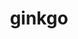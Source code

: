 ---
title: "ginkgo"
layout: cache
category: package
meta: {"versions": ["1.3.0", "1.2.0"], "compilers": ["gcc@8.3.1", "gcc@9.3.0", "gcc@8.1.0", "gcc@7.5.0", "intel@19.1.3.304", "gcc@7.3.1", "gcc@8.4.1", "gcc@10.3.0"]}
spec_files: 
 - "ginkgo@1.3.0%intel@19.1.3.304~cuda~develtools~full_optimizations~hwloc~ipo+openmp~rocm+shared amdgpu_target=none build_type=Release cuda_arch=none arch=cray-cnl7-haswell": spec-0.json
 - "ginkgo@1.3.0%gcc@8.3.1~cuda~develtools~full_optimizations~hwloc~ipo+openmp~rocm+shared amdgpu_target=none build_type=Release cuda_arch=none arch=linux-rhel8-x86_64": spec-1.json
 - "ginkgo@1.2.0%gcc@7.5.0~cuda~develtools~full_optimizations+openmp+shared build_type=Release cuda_arch=none arch=linux-ubuntu18.04-x86_64": spec-2.json
 - "ginkgo@1.3.0%gcc@7.5.0~cuda~develtools~full_optimizations~hip+openmp+shared build_type=Release cuda_arch=none arch=linux-ubuntu18.04-ppc64le": spec-3.json
 - "ginkgo@1.3.0%gcc@8.1.0~cuda~develtools~full_optimizations~hip+openmp+shared build_type=Release cuda_arch=none arch=linux-rhel7-x86_64": spec-4.json
 - "ginkgo@1.3.0%gcc@7.5.0+cuda~develtools~full_optimizations~hwloc~ipo+openmp~rocm+shared amdgpu_target=none build_type=Release cuda_arch=70 arch=linux-ubuntu18.04-x86_64 ^cuda@11.3.1%gcc@7.5.0~dev arch=linux-ubuntu18.04-x86_64 ^libiconv@1.16%gcc@7.5.0 arch=linux-ubuntu18.04-x86_64 ^libxml2@2.9.10%gcc@7.5.0~python arch=linux-ubuntu18.04-x86_64 ^xz@5.2.5%gcc@7.5.0+pic libs=shared,static arch=linux-ubuntu18.04-x86_64 ^zlib@1.2.11%gcc@7.5.0+optimize+pic+shared arch=linux-ubuntu18.04-x86_64": spec-5.json
 - "ginkgo@1.3.0%gcc@8.4.1+cuda~develtools~full_optimizations~hwloc~ipo+openmp~rocm+shared amdgpu_target=none build_type=Release cuda_arch=70 arch=linux-rhel8-ppc64le ^cuda@11.3.1%gcc@8.4.1~dev arch=linux-rhel8-ppc64le ^libiconv@1.16%gcc@8.4.1 arch=linux-rhel8-ppc64le ^libxml2@2.9.10%gcc@8.4.1~python arch=linux-rhel8-ppc64le ^xz@5.2.5%gcc@8.4.1+pic libs=shared,static arch=linux-rhel8-ppc64le ^zlib@1.2.11%gcc@8.4.1+optimize+pic+shared arch=linux-rhel8-ppc64le": spec-6.json
 - "ginkgo@1.3.0%gcc@8.4.1~cuda~develtools~full_optimizations~hwloc~ipo+openmp~rocm+shared amdgpu_target=none build_type=Release cuda_arch=none arch=linux-rhel8-x86_64": spec-7.json
 - "ginkgo@1.3.0%gcc@8.3.1+cuda~develtools~full_optimizations~hwloc~ipo+openmp~rocm+shared amdgpu_target=none build_type=Release cuda_arch=70 arch=linux-rhel8-x86_64 ^cuda@11.3.1%gcc@8.3.1~dev arch=linux-rhel8-x86_64 ^libiconv@1.16%gcc@8.3.1 arch=linux-rhel8-x86_64 ^libxml2@2.9.10%gcc@8.3.1~python arch=linux-rhel8-x86_64 ^xz@5.2.5%gcc@8.3.1+pic libs=shared,static arch=linux-rhel8-x86_64 ^zlib@1.2.11%gcc@8.3.1+optimize+pic+shared arch=linux-rhel8-x86_64": spec-8.json
 - "ginkgo@1.2.0%gcc@7.5.0~cuda~develtools~full_optimizations+openmp+shared build_type=Release cuda_arch=none arch=linux-ubuntu18.04-ppc64le": spec-9.json
 - "ginkgo@1.3.0%gcc@9.3.0~cuda~develtools~full_optimizations~hwloc~ipo+openmp~rocm+shared amdgpu_target=none build_type=Release cuda_arch=none arch=linux-rhel7-ppc64le": spec-10.json
 - "ginkgo@1.3.0%gcc@10.3.0~cuda~develtools~full_optimizations~hwloc~ipo+openmp~rocm+shared amdgpu_target=none build_type=Release cuda_arch=none arch=linux-ubuntu21.04-x86_64": spec-11.json
 - "ginkgo@1.3.0%gcc@9.3.0~cuda~develtools~full_optimizations~hip~ipo+openmp+shared build_type=Release cuda_arch=none arch=linux-ubuntu20.04-x86_64": spec-12.json
 - "ginkgo@1.3.0%gcc@7.5.0+cuda~develtools~full_optimizations~hwloc~ipo+openmp~rocm+shared amdgpu_target=none build_type=Release cuda_arch=70 arch=linux-ubuntu18.04-ppc64le ^cuda@11.3.0%gcc@7.5.0~dev arch=linux-ubuntu18.04-ppc64le ^libiconv@1.16%gcc@7.5.0 arch=linux-ubuntu18.04-ppc64le ^libxml2@2.9.10%gcc@7.5.0~python arch=linux-ubuntu18.04-ppc64le ^xz@5.2.5%gcc@7.5.0+pic libs=shared,static arch=linux-ubuntu18.04-ppc64le ^zlib@1.2.11%gcc@7.5.0+optimize+pic+shared arch=linux-ubuntu18.04-ppc64le": spec-13.json
 - "ginkgo@1.2.0%gcc@8.1.0~cuda~develtools~full_optimizations+openmp+shared build_type=Release cuda_arch=none arch=linux-rhel7-ppc64le": spec-14.json
 - "ginkgo@1.3.0%gcc@9.3.0~cuda~develtools~full_optimizations~hip~ipo+openmp+shared build_type=Release cuda_arch=none arch=linux-rhel7-x86_64": spec-15.json
 - "ginkgo@1.3.0%gcc@7.5.0~cuda~develtools~full_optimizations~hwloc~ipo+openmp~rocm+shared amdgpu_target=none build_type=Release cuda_arch=none arch=linux-ubuntu18.04-ppc64le": spec-16.json
 - "ginkgo@1.2.0%gcc@7.5.0~cuda~develtools~full_optimizations+openmp+shared build_type=Release cuda_arch=none arch=linux-ubuntu18.04-ppc64le": spec-17.json
 - "ginkgo@1.3.0%gcc@9.3.0+cuda~develtools~full_optimizations~hwloc~ipo+openmp~rocm+shared amdgpu_target=none build_type=Release cuda_arch=70 arch=linux-ubuntu20.04-ppc64le ^cuda@11.3.1%gcc@9.3.0~dev arch=linux-ubuntu20.04-ppc64le ^libiconv@1.16%gcc@9.3.0 arch=linux-ubuntu20.04-ppc64le ^libxml2@2.9.10%gcc@9.3.0~python arch=linux-ubuntu20.04-ppc64le ^xz@5.2.5%gcc@9.3.0+pic libs=shared,static arch=linux-ubuntu20.04-ppc64le ^zlib@1.2.11%gcc@9.3.0+optimize+pic+shared arch=linux-ubuntu20.04-ppc64le": spec-18.json
 - "ginkgo@1.3.0%gcc@7.5.0~cuda~develtools~full_optimizations~hip+openmp+shared build_type=Release cuda_arch=none arch=linux-ubuntu18.04-x86_64": spec-19.json
 - "ginkgo@1.3.0%gcc@9.3.0~cuda~develtools~full_optimizations~hwloc~ipo+openmp~rocm+shared amdgpu_target=none build_type=Release cuda_arch=none arch=linux-ubuntu20.04-x86_64": spec-20.json
 - "ginkgo@1.2.0%gcc@8.1.0~cuda~develtools~full_optimizations+openmp+shared build_type=Release cuda_arch=none arch=linux-rhel7-ppc64le": spec-21.json
 - "ginkgo@1.3.0%gcc@8.3.1+cuda~develtools~full_optimizations~hwloc~ipo+openmp~rocm+shared amdgpu_target=none build_type=Release cuda_arch=70 arch=linux-rhel8-ppc64le ^cuda@11.3.0%gcc@8.3.1~dev arch=linux-rhel8-ppc64le ^libiconv@1.16%gcc@8.3.1 arch=linux-rhel8-ppc64le ^libxml2@2.9.10%gcc@8.3.1~python arch=linux-rhel8-ppc64le ^xz@5.2.5%gcc@8.3.1+pic libs=shared,static arch=linux-rhel8-ppc64le ^zlib@1.2.11%gcc@8.3.1+optimize+pic+shared arch=linux-rhel8-ppc64le": spec-22.json
 - "ginkgo@1.3.0%gcc@10.3.0~cuda~develtools~full_optimizations~hwloc~ipo+openmp~rocm+shared amdgpu_target=none build_type=Release cuda_arch=none arch=linux-ubuntu21.04-ppc64le": spec-23.json
 - "ginkgo@1.3.0%gcc@8.4.1+cuda~develtools~full_optimizations~hwloc~ipo+openmp~rocm+shared amdgpu_target=none build_type=Release cuda_arch=70 arch=linux-rhel8-x86_64 ^cuda@11.3.1%gcc@8.4.1~dev arch=linux-rhel8-x86_64 ^libiconv@1.16%gcc@8.4.1 arch=linux-rhel8-x86_64 ^libxml2@2.9.10%gcc@8.4.1~python arch=linux-rhel8-x86_64 ^xz@5.2.5%gcc@8.4.1+pic libs=shared,static arch=linux-rhel8-x86_64 ^zlib@1.2.11%gcc@8.4.1+optimize+pic+shared arch=linux-rhel8-x86_64": spec-24.json
 - "ginkgo@1.3.0%gcc@7.5.0~cuda~develtools~full_optimizations~hip~ipo+openmp+shared build_type=Release cuda_arch=none arch=linux-ubuntu18.04-x86_64": spec-25.json
 - "ginkgo@1.3.0%gcc@9.3.0+cuda~develtools~full_optimizations~hwloc~ipo+openmp~rocm+shared amdgpu_target=none build_type=Release cuda_arch=70 arch=linux-rhel7-x86_64 ^cuda@11.3.0%gcc@9.3.0~dev arch=linux-rhel7-x86_64 ^libiconv@1.16%gcc@9.3.0 arch=linux-rhel7-x86_64 ^libxml2@2.9.10%gcc@9.3.0~python arch=linux-rhel7-x86_64 ^xz@5.2.5%gcc@9.3.0+pic libs=shared,static arch=linux-rhel7-x86_64 ^zlib@1.2.11%gcc@9.3.0+optimize+pic+shared arch=linux-rhel7-x86_64": spec-26.json
 - "ginkgo@1.3.0%gcc@9.3.0~cuda~develtools~full_optimizations~hip~ipo+openmp+shared build_type=Release cuda_arch=none arch=linux-ubuntu20.04-ppc64le": spec-27.json
 - "ginkgo@1.3.0%gcc@9.3.0+cuda~develtools~full_optimizations~hwloc~ipo+openmp~rocm+shared amdgpu_target=none build_type=Release cuda_arch=70 arch=linux-ubuntu20.04-x86_64 ^cuda@11.3.0%gcc@9.3.0~dev arch=linux-ubuntu20.04-x86_64 ^libiconv@1.16%gcc@9.3.0 arch=linux-ubuntu20.04-x86_64 ^libxml2@2.9.10%gcc@9.3.0~python arch=linux-ubuntu20.04-x86_64 ^xz@5.2.5%gcc@9.3.0+pic libs=shared,static arch=linux-ubuntu20.04-x86_64 ^zlib@1.2.11%gcc@9.3.0+optimize+pic+shared arch=linux-ubuntu20.04-x86_64": spec-28.json
 - "ginkgo@1.2.0%gcc@7.5.0~cuda~develtools~full_optimizations+openmp+shared build_type=Release cuda_arch=none arch=linux-ubuntu18.04-x86_64": spec-29.json
 - "ginkgo@1.3.0%gcc@9.3.0~cuda~develtools~full_optimizations~hwloc~ipo+openmp~rocm+shared amdgpu_target=none build_type=Release cuda_arch=none arch=linux-rhel7-x86_64": spec-30.json
 - "ginkgo@1.3.0%gcc@9.3.0~cuda~develtools~full_optimizations~hwloc~ipo+openmp~rocm+shared amdgpu_target=none build_type=Release cuda_arch=none arch=cray-cnl7-haswell": spec-31.json
 - "ginkgo@1.3.0%gcc@7.5.0~cuda~develtools~full_optimizations~hip~ipo+openmp+shared build_type=Release cuda_arch=none arch=linux-ubuntu18.04-ppc64le": spec-32.json
 - "ginkgo@1.3.0%gcc@8.4.1~cuda~develtools~full_optimizations~hwloc~ipo+openmp~rocm+shared amdgpu_target=none build_type=Release cuda_arch=none arch=linux-rhel8-ppc64le": spec-33.json
 - "ginkgo@1.3.0%gcc@8.1.0~cuda~develtools~full_optimizations~hip+openmp+shared build_type=Release cuda_arch=none arch=linux-rhel7-ppc64le": spec-34.json
 - "ginkgo@1.3.0%gcc@9.3.0~cuda~develtools~full_optimizations~hwloc~ipo+openmp~rocm+shared amdgpu_target=none build_type=Release cuda_arch=none arch=linux-ubuntu20.04-ppc64le": spec-35.json
 - "ginkgo@1.3.0%gcc@7.5.0~cuda~develtools~full_optimizations~hwloc~ipo+openmp~rocm+shared amdgpu_target=none build_type=Release cuda_arch=none arch=linux-ubuntu18.04-x86_64": spec-36.json
 - "ginkgo@1.3.0%gcc@8.1.0~cuda~develtools~full_optimizations~hip~ipo+openmp+shared build_type=Release cuda_arch=none arch=linux-rhel7-ppc64le": spec-37.json
 - "ginkgo@1.3.0%gcc@7.3.1~cuda~develtools~full_optimizations~hip~ipo+openmp+shared build_type=Release cuda_arch=none arch=linux-amzn2-x86_64": spec-38.json
 - "ginkgo@1.3.0%gcc@9.3.0+cuda~develtools~full_optimizations~hwloc~ipo+openmp~rocm+shared amdgpu_target=none build_type=Release cuda_arch=70 arch=linux-ubuntu20.04-x86_64 ^cuda@11.3.1%gcc@9.3.0~dev arch=linux-ubuntu20.04-x86_64 ^libiconv@1.16%gcc@9.3.0 arch=linux-ubuntu20.04-x86_64 ^libxml2@2.9.10%gcc@9.3.0~python arch=linux-ubuntu20.04-x86_64 ^xz@5.2.5%gcc@9.3.0+pic libs=shared,static arch=linux-ubuntu20.04-x86_64 ^zlib@1.2.11%gcc@9.3.0+optimize+pic+shared arch=linux-ubuntu20.04-x86_64": spec-39.json
 - "ginkgo@1.3.0%gcc@8.3.1~cuda~develtools~full_optimizations~hwloc~ipo+openmp~rocm+shared amdgpu_target=none build_type=Release cuda_arch=none arch=linux-rhel8-ppc64le": spec-40.json
 - "ginkgo@1.3.0%gcc@9.3.0+cuda~develtools~full_optimizations~hwloc~ipo+openmp~rocm+shared amdgpu_target=none build_type=Release cuda_arch=70 arch=linux-ubuntu20.04-ppc64le ^cuda@11.3.0%gcc@9.3.0~dev arch=linux-ubuntu20.04-ppc64le ^libiconv@1.16%gcc@9.3.0 arch=linux-ubuntu20.04-ppc64le ^libxml2@2.9.10%gcc@9.3.0~python arch=linux-ubuntu20.04-ppc64le ^xz@5.2.5%gcc@9.3.0+pic libs=shared,static arch=linux-ubuntu20.04-ppc64le ^zlib@1.2.11%gcc@9.3.0+optimize+pic+shared arch=linux-ubuntu20.04-ppc64le": spec-41.json
 - "ginkgo@1.3.0%gcc@7.5.0+cuda~develtools~full_optimizations~hwloc~ipo+openmp~rocm+shared amdgpu_target=none build_type=Release cuda_arch=70 arch=linux-ubuntu18.04-x86_64 ^cuda@11.3.0%gcc@7.5.0~dev arch=linux-ubuntu18.04-x86_64 ^libiconv@1.16%gcc@7.5.0 arch=linux-ubuntu18.04-x86_64 ^libxml2@2.9.10%gcc@7.5.0~python arch=linux-ubuntu18.04-x86_64 ^xz@5.2.5%gcc@7.5.0+pic libs=shared,static arch=linux-ubuntu18.04-x86_64 ^zlib@1.2.11%gcc@7.5.0+optimize+pic+shared arch=linux-ubuntu18.04-x86_64": spec-42.json
 - "ginkgo@1.3.0%gcc@9.3.0+cuda~develtools~full_optimizations~hwloc~ipo+openmp~rocm+shared amdgpu_target=none build_type=Release cuda_arch=70 arch=linux-rhel7-ppc64le ^cuda@11.3.0%gcc@9.3.0~dev arch=linux-rhel7-ppc64le ^libiconv@1.16%gcc@9.3.0 arch=linux-rhel7-ppc64le ^libxml2@2.9.10%gcc@9.3.0~python arch=linux-rhel7-ppc64le ^xz@5.2.5%gcc@9.3.0+pic libs=shared,static arch=linux-rhel7-ppc64le ^zlib@1.2.11%gcc@9.3.0+optimize+pic+shared arch=linux-rhel7-ppc64le": spec-43.json
 - "ginkgo@1.3.0%gcc@8.3.1~cuda~develtools~full_optimizations~hip~ipo+openmp+shared build_type=Release cuda_arch=none arch=linux-rhel8-x86_64": spec-44.json
 - "ginkgo@1.2.0%gcc@8.1.0~cuda~develtools~full_optimizations+openmp+shared build_type=Release cuda_arch=none arch=linux-rhel7-x86_64": spec-45.json
 - "ginkgo@1.3.0%gcc@9.3.0+cuda~develtools~full_optimizations~hwloc~ipo+openmp~rocm+shared amdgpu_target=none build_type=Release cuda_arch=70 arch=linux-rhel7-x86_64 ^cuda@11.3.1%gcc@9.3.0~dev arch=linux-rhel7-x86_64 ^libiconv@1.16%gcc@9.3.0 arch=linux-rhel7-x86_64 ^libxml2@2.9.10%gcc@9.3.0~python arch=linux-rhel7-x86_64 ^xz@5.2.5%gcc@9.3.0+pic libs=shared,static arch=linux-rhel7-x86_64 ^zlib@1.2.11%gcc@9.3.0+optimize+pic+shared arch=linux-rhel7-x86_64": spec-46.json
 - "ginkgo@1.2.0%gcc@8.1.0~cuda~develtools~full_optimizations+openmp+shared build_type=Release cuda_arch=none arch=linux-rhel7-x86_64": spec-47.json
 - "ginkgo@1.3.0%gcc@8.3.1+cuda~develtools~full_optimizations~hwloc~ipo+openmp~rocm+shared amdgpu_target=none build_type=Release cuda_arch=70 arch=linux-rhel8-x86_64 ^cuda@11.3.0%gcc@8.3.1~dev arch=linux-rhel8-x86_64 ^libiconv@1.16%gcc@8.3.1 arch=linux-rhel8-x86_64 ^libxml2@2.9.10%gcc@8.3.1~python arch=linux-rhel8-x86_64 ^xz@5.2.5%gcc@8.3.1+pic libs=shared,static arch=linux-rhel8-x86_64 ^zlib@1.2.11%gcc@8.3.1+optimize+pic+shared arch=linux-rhel8-x86_64": spec-48.json
 - "ginkgo@1.3.0%gcc@9.3.0~cuda~develtools~full_optimizations~hip~ipo+openmp+shared build_type=Release cuda_arch=none arch=linux-rhel7-ppc64le": spec-49.json
 - "ginkgo@1.3.0%gcc@7.5.0+cuda~develtools~full_optimizations~hwloc~ipo+openmp~rocm+shared amdgpu_target=none build_type=Release cuda_arch=70 arch=linux-ubuntu18.04-ppc64le ^cuda@11.3.1%gcc@7.5.0~dev arch=linux-ubuntu18.04-ppc64le ^libiconv@1.16%gcc@7.5.0 arch=linux-ubuntu18.04-ppc64le ^libxml2@2.9.10%gcc@7.5.0~python arch=linux-ubuntu18.04-ppc64le ^xz@5.2.5%gcc@7.5.0+pic libs=shared,static arch=linux-ubuntu18.04-ppc64le ^zlib@1.2.11%gcc@7.5.0+optimize+pic+shared arch=linux-ubuntu18.04-ppc64le": spec-50.json
 - "ginkgo@1.3.0%gcc@8.1.0~cuda~develtools~full_optimizations~hip~ipo+openmp+shared build_type=Release cuda_arch=none arch=linux-rhel7-x86_64": spec-51.json
 - "ginkgo@1.3.0%gcc@8.3.1+cuda~develtools~full_optimizations~hwloc~ipo+openmp~rocm+shared amdgpu_target=none build_type=Release cuda_arch=70 arch=linux-rhel8-ppc64le ^cuda@11.3.1%gcc@8.3.1~dev arch=linux-rhel8-ppc64le ^libiconv@1.16%gcc@8.3.1 arch=linux-rhel8-ppc64le ^libxml2@2.9.10%gcc@8.3.1~python arch=linux-rhel8-ppc64le ^xz@5.2.5%gcc@8.3.1+pic libs=shared,static arch=linux-rhel8-ppc64le ^zlib@1.2.11%gcc@8.3.1+optimize+pic+shared arch=linux-rhel8-ppc64le": spec-52.json
 - "ginkgo@1.3.0%gcc@9.3.0+cuda~develtools~full_optimizations~hwloc~ipo+openmp~rocm+shared amdgpu_target=none build_type=Release cuda_arch=70 arch=linux-rhel7-ppc64le ^cuda@11.3.1%gcc@9.3.0~dev arch=linux-rhel7-ppc64le ^libiconv@1.16%gcc@9.3.0 arch=linux-rhel7-ppc64le ^libxml2@2.9.10%gcc@9.3.0~python arch=linux-rhel7-ppc64le ^xz@5.2.5%gcc@9.3.0+pic libs=shared,static arch=linux-rhel7-ppc64le ^zlib@1.2.11%gcc@9.3.0+optimize+pic+shared arch=linux-rhel7-ppc64le": spec-53.json
 - "ginkgo@1.3.0%gcc@8.3.1~cuda~develtools~full_optimizations~hip~ipo+openmp+shared build_type=Release cuda_arch=none arch=linux-rhel8-ppc64le": spec-54.json

---